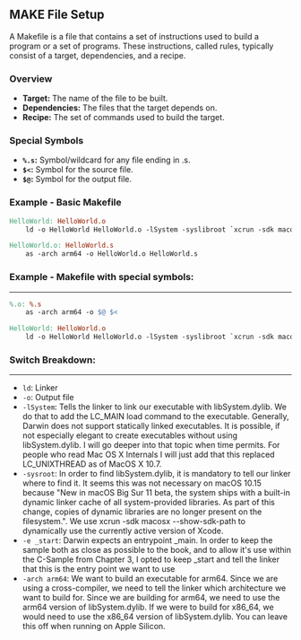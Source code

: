 ## MAKE File Setup

A Makefile is a file that contains a set of instructions used to build a program or a set of programs. These instructions, called rules, typically consist of a target, dependencies, and a recipe.

### Overview

- **Target:** The name of the file to be built.
- **Dependencies:** The files that the target depends on.
- **Recipe:** The set of commands used to build the target.

### Special Symbols

- **`%.s`:** Symbol/wildcard for any file ending in .s.
- **`$<`:** Symbol for the source file.
- **`$@`:** Symbol for the output file.

### Example - Basic Makefile

```makefile
HelloWorld: HelloWorld.o
	ld -o HelloWorld HelloWorld.o -lSystem -syslibroot `xcrun -sdk macosx --show-sdk-path` -e _start -arch arm64

HelloWorld.o: HelloWorld.s
	as -arch arm64 -o HelloWorld.o HelloWorld.s
```

### Example - Makefile with special symbols:
---
```makefile
%.o: %.s
    as -arch arm64 -o $@ $<

HelloWorld: HelloWorld.o
    ld -o HelloWorld HelloWorld.o -lSystem -syslibroot `xcrun -sdk macosx --show-sdk-path` -e _start -arch arm64
```

### Switch Breakdown:
---
- `ld`: Linker
- `-o`: Output file
- `-lSystem`: Tells the linker to link our executable with libSystem.dylib. We do that to add the LC_MAIN load command to the executable. Generally, Darwin does not support statically linked executables. It is possible, if not especially elegant to create executables without using libSystem.dylib. I will go deeper into that topic when time permits. For people who read Mac OS X Internals I will just add that this replaced LC_UNIXTHREAD as of MacOS X 10.7.
- `-sysroot`: In order to find libSystem.dylib, it is mandatory to tell our linker where to find it. It seems this was not necessary on macOS 10.15 because "New in macOS Big Sur 11 beta, the system ships with a built-in dynamic linker cache of all system-provided libraries. As part of this change, copies of dynamic libraries are no longer present on the filesystem.". We use xcrun -sdk macosx --show-sdk-path to dynamically use the currently active version of Xcode.
- `-e _start`: Darwin expects an entrypoint _main. In order to keep the sample both as close as possible to the book, and to allow it's use within the C-Sample from Chapter 3, I opted to keep _start and tell the linker that this is the entry point we want to use
- `-arch arm64`: We want to build an executable for arm64. Since we are using a cross-compiler, we need to tell the linker which architecture we want to build for. Since we are building for arm64, we need to use the arm64 version of libSystem.dylib. If we were to build for x86_64, we would need to use the x86_64 version of libSystem.dylib. You can leave this off when running on Apple Silicon.
